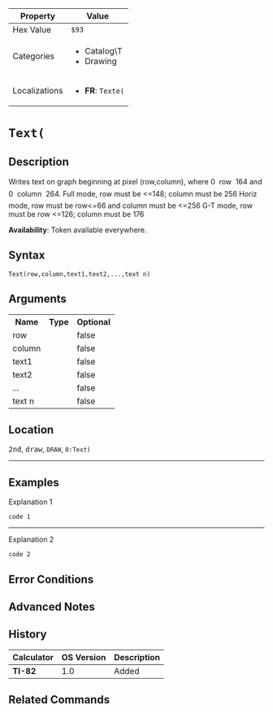 | Property      | Value |
|---------------|-------|
| Hex Value     | `$93`|
| Categories    | <ul><li>Catalog\T</li><li>Drawing</li></ul> |
| Localizations | <ul><li><b>FR</b>: `Texte(`</li></ul> |

# `Text(`

## Description
Writes text on graph beginning at pixel (row,column), where 0  row  164 and 0  column  264.
Full mode, row must be <=148; column must be 256
Horiz mode, row must be row<=66 and column must be <=256
G-T mode, row must be row <=126; column must be 176


<b>Availability</b>: Token available everywhere.

## Syntax
`Text(row,column,text1,text2,...,text n)`

## Arguments
<table>
<tr><th>Name</th><th>Type</th><th>Optional</th></tr>

<tr><td>row</td><td></td><td>false</td></tr>

<tr><td>column</td><td></td><td>false</td></tr>

<tr><td>text1</td><td></td><td>false</td></tr>

<tr><td>text2</td><td></td><td>false</td></tr>

<tr><td>...</td><td></td><td>false</td></tr>

<tr><td>text n</td><td></td><td>false</td></tr>

</table>

## Location
<kbd>2nd</kbd>, <kbd>draw</kbd>, `DRAW`, `0:Text(`
<hr>

## Examples

Explanation 1
```ti-basic
code 1
```
---
Explanation 2
```ti-basic
code 2
```

## Error Conditions


## Advanced Notes


## History
| Calculator | OS Version | Description |
|------------|------------|-------------|
| <b>TI-82</b> | 1.0 | Added

## Related Commands

    
